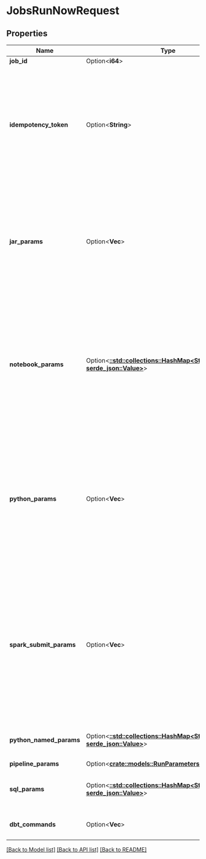 # JobsRunNowRequest

## Properties

Name | Type | Description | Notes
------------ | ------------- | ------------- | -------------
**job_id** | Option<**i64**> | The ID of the job to be executed | [optional]
**idempotency_token** | Option<**String**> | An optional token to guarantee the idempotency of job run requests. If a run with the provided token already exists, the request does not create a new run but returns the ID of the existing run instead. If a run with the provided token is deleted, an error is returned.  If you specify the idempotency token, upon failure you can retry until the request succeeds. Databricks guarantees that exactly one run is launched with that idempotency token.  This token must have at most 64 characters.  For more information, see [How to ensure idempotency for jobs](https://kb.databricks.com/jobs/jobs-idempotency.html). | [optional]
**jar_params** | Option<**Vec<String>**> | A list of parameters for jobs with Spark JAR tasks, for example `\"jar_params\": [\"john doe\", \"35\"]`. The parameters are used to invoke the main function of the main class specified in the Spark JAR task. If not specified upon `run-now`, it defaults to an empty list. jar_params cannot be specified in conjunction with notebook_params. The JSON representation of this field (for example `{\"jar_params\":[\"john doe\",\"35\"]}`) cannot exceed 10,000 bytes.  Use [Task parameter variables](https://docs.databricks.com/jobs.html#parameter-variables) to set parameters containing information about job runs. | [optional]
**notebook_params** | Option<[**::std::collections::HashMap<String, serde_json::Value>**](serde_json::Value.md)> | A map from keys to values for jobs with notebook task, for example `\"notebook_params\": {\"name\": \"john doe\", \"age\": \"35\"}`. The map is passed to the notebook and is accessible through the [dbutils.widgets.get](https://docs.databricks.com/dev-tools/databricks-utils.html#dbutils-widgets) function.  If not specified upon `run-now`, the triggered run uses the job’s base parameters.  notebook_params cannot be specified in conjunction with jar_params.  Use [Task parameter variables](https://docs.databricks.com/jobs.html#parameter-variables) to set parameters containing information about job runs.  The JSON representation of this field (for example `{\"notebook_params\":{\"name\":\"john doe\",\"age\":\"35\"}}`) cannot exceed 10,000 bytes. | [optional]
**python_params** | Option<**Vec<String>**> | A list of parameters for jobs with Python tasks, for example `\"python_params\": [\"john doe\", \"35\"]`. The parameters are passed to Python file as command-line parameters. If specified upon `run-now`, it would overwrite the parameters specified in job setting. The JSON representation of this field (for example `{\"python_params\":[\"john doe\",\"35\"]}`) cannot exceed 10,000 bytes.  Use [Task parameter variables](https://docs.databricks.com/jobs.html#parameter-variables) to set parameters containing information about job runs.  Important  These parameters accept only Latin characters (ASCII character set). Using non-ASCII characters returns an error. Examples of invalid, non-ASCII characters are Chinese, Japanese kanjis, and emojis. | [optional]
**spark_submit_params** | Option<**Vec<String>**> | A list of parameters for jobs with spark submit task, for example `\"spark_submit_params\": [\"--class\", \"org.apache.spark.examples.SparkPi\"]`. The parameters are passed to spark-submit script as command-line parameters. If specified upon `run-now`, it would overwrite the parameters specified in job setting. The JSON representation of this field (for example `{\"python_params\":[\"john doe\",\"35\"]}`) cannot exceed 10,000 bytes.  Use [Task parameter variables](https://docs.databricks.com/jobs.html#parameter-variables) to set parameters containing information about job runs.  Important  These parameters accept only Latin characters (ASCII character set). Using non-ASCII characters returns an error. Examples of invalid, non-ASCII characters are Chinese, Japanese kanjis, and emojis. | [optional]
**python_named_params** | Option<[**::std::collections::HashMap<String, serde_json::Value>**](serde_json::Value.md)> | A map from keys to values for jobs with Python wheel task, for example `\"python_named_params\": {\"name\": \"task\", \"data\": \"dbfs:/path/to/data.json\"}`. | [optional]
**pipeline_params** | Option<[**crate::models::RunParametersPipelineParams**](RunParameters_pipeline_params.md)> |  | [optional]
**sql_params** | Option<[**::std::collections::HashMap<String, serde_json::Value>**](serde_json::Value.md)> | A map from keys to values for SQL tasks, for example `\"sql_params\": {\"name\": \"john doe\", \"age\": \"35\"}`. The SQL alert task does not support custom parameters. | [optional]
**dbt_commands** | Option<**Vec<String>**> | An array of commands to execute for jobs with the dbt task, for example `\"dbt_commands\": [\"dbt deps\", \"dbt seed\", \"dbt run\"]` | [optional]

[[Back to Model list]](../README.md#documentation-for-models) [[Back to API list]](../README.md#documentation-for-api-endpoints) [[Back to README]](../README.md)



